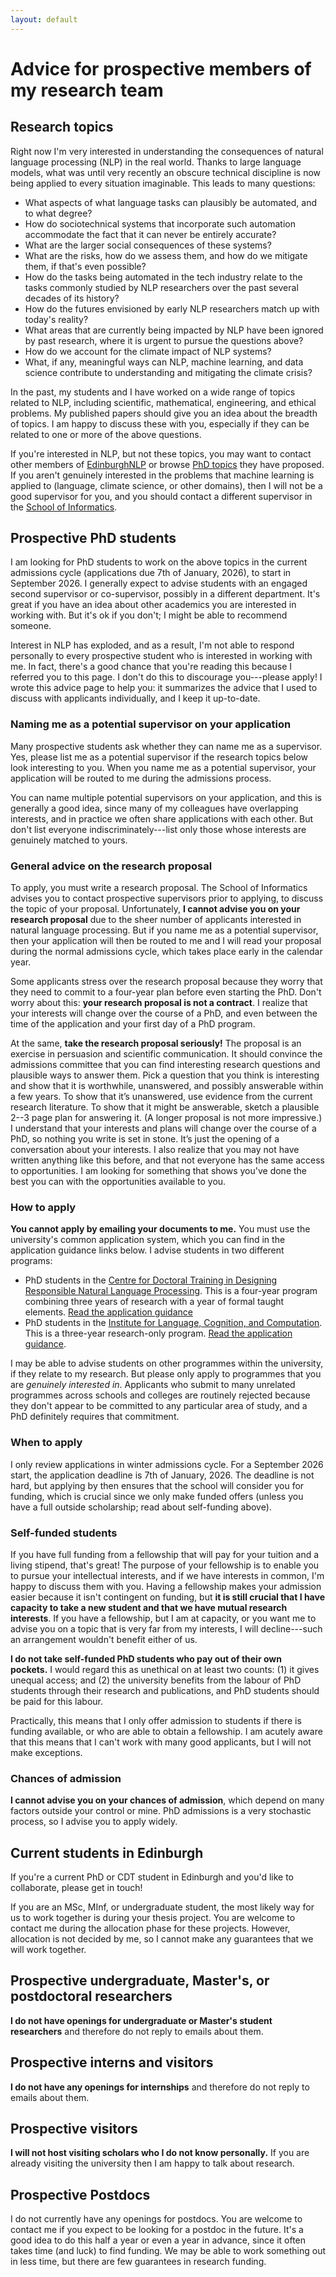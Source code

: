 ```yaml
---
layout: default
---
```

# Advice for prospective members of my research team
## Research topics

Right now I'm very interested in understanding the consequences of natural language processing (NLP) in the real world. Thanks to large language models, what was until very recently an obscure technical discipline is now being applied to every situation imaginable. This leads to many questions:
- What aspects of what language tasks can plausibly be automated, and to what degree? 
- How do sociotechnical systems that incorporate such automation accommodate the fact that it can never be entirely accurate? 
- What are the larger social consequences of these systems? ​
- What are the risks, how do we assess them, and how do we mitigate them, if that's even possible? 
- How do the tasks being automated in the tech industry relate to the tasks commonly studied by NLP researchers over the past several decades of its history? 
- How do the futures envisioned by early NLP researchers match up with today's reality? 
- What areas that are currently being impacted by NLP have been ignored by past research, where it is urgent to pursue the questions above?
- How do we account for the climate impact of NLP systems?
- What, if any, meaningful ways can NLP, machine learning, and data science contribute to understanding and mitigating the climate crisis?

In the past, my students and I have worked on a wide range of topics related to NLP, including scientific, mathematical, engineering, and ethical problems. My published papers should give you an idea about the breadth of topics. I am happy to discuss these with you, especially if they can be related to one or more of the above questions.

If you're interested in NLP, but not these topics, you may want to contact other members of [EdinburghNLP](http://edinburghnlp.inf.ed.ac.uk/index.php/people/) or browse [PhD topics](http://www.ilcc.inf.ed.ac.uk/study/possible-phd-topics-in-ilcc) they have proposed. If you aren't genuinely interested in the problems that machine learning is applied to (language, climate science, or other domains), then I will not be a good supervisor for you, and you should contact a different supervisor in the [School of Informatics](http://www.ed.ac.uk/informatics/).

## Prospective PhD students

I am looking for PhD students to work on the above topics in the current admissions cycle  (applications due 7th of January, 2026), to start in September 2026. I generally expect to advise students with an engaged second supervisor or co-supervisor, possibly in a different department. It's great if you have an idea about other academics you are interested in working with. But it's ok if you don't; I might be able to recommend someone.

Interest in NLP has exploded, and as a result, I'm not able to respond personally to every prospective student who is interested in working with me. In fact, there's a good chance that you're reading this because I referred you to this page. I don't do this to discourage you---please apply! I wrote this advice page to help you: it summarizes the advice that I used to discuss with applicants individually, and I keep it up-to-date.

### Naming me as a potential supervisor on your application

Many prospective students ask whether they can name me as a supervisor. Yes, please list me as a potential supervisor if the research topics below look interesting to you. When you name me as a potential supervisor, your application will be routed to me during the admissions process.

You can name multiple potential supervisors on your application, and this is generally a good idea, since many of my colleagues have overlapping interests, and in practice we often share applications with each other. But don't list everyone indiscriminately---list only those whose interests are genuinely matched to yours.

### General advice on the research proposal

To apply, you must write a research proposal. The School of Informatics advises you to contact prospective supervisors prior to applying, to discuss the topic of your proposal. Unfortunately, **I cannot advise you on your research proposal** due to the sheer number of applicants interested in natural language processing. But if you name me as a potential supervisor, then your application will then be routed to me and I will read your proposal during the normal admissions cycle, which takes place early in the calendar year.

Some applicants stress over the research proposal because they worry that they need to commit to a four-year plan before even starting the PhD. Don't worry about this: **your research proposal is not a contract**. I realize that your interests will change over the course of a PhD, and even between the time of the application and your first day of a PhD program.

At the same, **take the research proposal seriously!** The proposal is an exercise in persuasion and scientific communication. It should convince the admissions committee that you can find interesting research questions and plausible ways to answer them. Pick a question that you think is interesting and show that it is worthwhile, unanswered, and possibly answerable within a few years. To show that it’s unanswered, use evidence from the current research literature. To show that it might be answerable, sketch a plausible 2--3 page plan for answering it. (A longer proposal is not more impressive.) I understand that your interests and plans will change over the course of a PhD, so nothing you write is set in stone. It’s just the opening of a conversation about your interests. I also realize that you may not have written anything like this before, and that not everyone has the same access to opportunities. I am looking for something that shows you've done the best you can with the opportunities available to you.

### How to apply

**You cannot apply by emailing your documents to me.** You must use the university's common application system, which you can find in the application guidance links below. I advise students in two different programs:

- PhD students in the [Centre for Doctoral Training in Designing Responsible Natural Language Processing](https://www.responsiblenlp.org). This is a four-year program combining three years of research with a year of formal taught elements. [Read the application guidance](https://www.responsiblenlp.org/2026-studentships/)
- PhD students in the [Institute for Language, Cognition, and Computation](http://www.ilcc.inf.ed.ac.uk/). This is a three-year research-only program. [Read the application guidance](http://web.inf.ed.ac.uk/ilcc/study-with-us).

I may be able to advise students on other programmes within the university, if they relate to my research. But please only apply to programmes that you are _genuinely interested in_. Applicants who submit to many unrelated programmes across schools and colleges are routinely rejected because they don't appear to be committed to any particular area of study, and a PhD definitely requires that commitment. 

### When to apply
I only review applications in winter admissions cycle. For a September 2026 start, the application deadline is 7th of January, 2026. The deadline is not hard, but applying by then ensures that the school will consider you for funding, which is crucial since we only make funded offers (unless you have a full outside scholarship; read about self-funding above).

### Self-funded students
If you have full funding from a fellowship that will pay for your tuition and a living stipend, that's great! The purpose of your fellowship is to enable you to pursue your intellectual interests, and if we have interests in common, I'm happy to discuss them with you. Having a fellowship makes your admission easier because it isn't contingent on funding, but **it is still crucial that I have capacity to take a new student and that we have mutual research interests**. If you have a fellowship, but I am at capacity, or you want me to advise you on a topic that is very far from my interests, I will decline---such an arrangement wouldn't benefit either of us.

**I do not take self-funded PhD students who pay out of their own pockets.** I would regard this as unethical on at least two counts: (1) it gives unequal access; and (2) the university benefits from the labour of PhD students through their research and publications, and PhD students should be paid for this labour.

Practically, this means that I only offer admission to students if there is funding available, or who are able to obtain a fellowship. I am acutely aware that this means that I can't work with many good applicants, but I will not make exceptions.

### Chances of admission
**I cannot advise you on your chances of admission**, which depend on many factors outside your control or mine. PhD admissions is a very stochastic process, so I advise you to apply widely.
## Current students in Edinburgh
If you're a current PhD or CDT student in Edinburgh and you'd like to collaborate, please get in touch!

If you are an MSc, MInf, or undergraduate student, the most likely way for us to work together is during your thesis project. You are welcome to contact me during the allocation phase for these projects. However, allocation is not decided by me, so I cannot make any guarantees that we will work together.

## Prospective undergraduate, Master's, or postdoctoral researchers
**I do not have openings for undergraduate or Master's student researchers** and therefore do not reply to emails about them.

## Prospective interns and visitors
**I do not have any openings for internships** and therefore do not reply to emails about them.

## Prospective visitors
**I will not host visiting scholars who I do not know personally.** If you are already visiting the university then I am happy to talk about research.

## Prospective Postdocs
I do not currently have any openings for postdocs. You are welcome to contact me if you expect to be looking for a postdoc in the future. It's a good idea to do this half a year or even a year in advance, since it often takes time (and luck) to find funding. We may be able to work something out in less time, but there are few guarantees in research funding.
